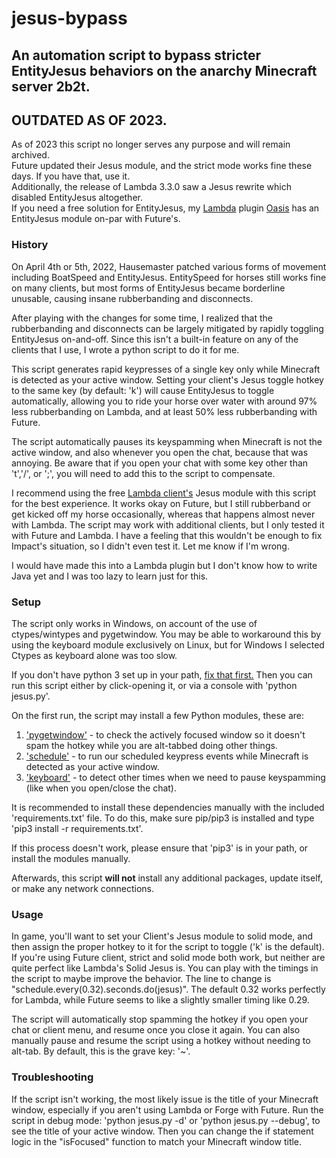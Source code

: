 # jesus-bypass
## An automation script to bypass stricter EntityJesus behaviors on the anarchy Minecraft server 2b2t.

## OUTDATED AS OF 2023.
As of 2023 this script no longer serves any purpose and will remain archived.<br>
Future updated their Jesus module, and the strict mode works fine these days. If you have that, use it.<br>
Additionally, the release of Lambda 3.3.0 saw a Jesus rewrite which disabled EntityJesus altogether.<br>
If you need a free solution for EntityJesus, my [Lambda](https://github.com/lambda-client/lambda) plugin [Oasis](https://github.com/0xTas/oasis) has an EntityJesus module on-par with Future's.


### History

On April 4th or 5th, 2022, Hausemaster patched various forms of movement including BoatSpeed and EntityJesus. 
EntitySpeed for horses still works fine on many clients, but most forms of EntityJesus became borderline unusable, causing insane rubberbanding and disconnects.

After playing with the changes for some time, I realized that the rubberbanding and disconnects can be largely mitigated by rapidly toggling EntityJesus on-and-off.
Since this isn't a built-in feature on any of the clients that I use, I wrote a python script to do it for me.

This script generates rapid keypresses of a single key only while Minecraft is detected as your active window.
Setting your client's Jesus toggle hotkey to the same key (by default: 'k') will cause EntityJesus to toggle automatically, allowing you to ride your horse over water with around 97% less rubberbanding on Lambda, and at least 50% less rubberbanding with Future.

The script automatically pauses its keyspamming when Minecraft is not the active window, and also whenever you open the chat, because that was annoying.
Be aware that if you open your chat with some key other than 't','/', or ';', you will need to add this to the script to compensate.

I recommend using the free [Lambda client's](https://github.com/lambda-client/lambda) Jesus module with this script for the best experience.
It works okay on Future, but I still rubberband or get kicked off my horse occasionally, whereas that happens almost never with Lambda.
The script may work with additional clients, but I only tested it with Future and Lambda.
I have a feeling that this wouldn't be enough to fix Impact's situation, so I didn't even test it. Let me know if I'm wrong.

I would have made this into a Lambda plugin but I don't know how to write Java yet and I was too lazy to learn just for this.

### Setup

The script only works in Windows, on account of the use of ctypes/wintypes and pygetwindow.
You may be able to workaround this by using the keyboard module exclusively on Linux, but for Windows I selected Ctypes as keyboard alone was too slow.

If you don't have python 3 set up in your path, [fix that first.](https://datatofish.com/add-python-to-windows-path/) 
Then you can run this script either by click-opening it, or via a console with 'python jesus.py'.

On the first run, the script may install a few Python modules, these are:
1. ['pygetwindow'](https://pypi.org/project/PyGetWindow/) - to check the actively focused window so it doesn't spam the hotkey while you are alt-tabbed doing other things.
2. ['schedule'](https://schedule.readthedocs.io/en/stable/) - to run our scheduled keypress events while Minecraft is detected as your active window.
3. ['keyboard'](https://pypi.org/project/keyboard/) - to detect other times when we need to pause keyspamming (like when you open/close the chat).

It is recommended to install these dependencies manually with the included 'requirements.txt' file.
To do this, make sure pip/pip3 is installed and type 'pip3 install -r requirements.txt'.

If this process doesn't work, please ensure that 'pip3' is in your path, or install the modules manually.

Afterwards, this script **will not** install any additional packages, update itself, or make any network connections.

### Usage

In game, you'll want to set your Client's Jesus module to solid mode, and then assign the proper hotkey to it for the script to toggle ('k' is the default).
If you're using Future client, strict and solid mode both work, but neither are quite perfect like Lambda's Solid Jesus is.
You can play with the timings in the script to maybe improve the behavior. The line to change is "schedule.every(0.32).seconds.do(jesus)".
The default 0.32 works perfectly for Lambda, while Future seems to like a slightly smaller timing like 0.29.

The script will automatically stop spamming the hotkey if you open your chat or client menu, and resume once you close it again.
You can also manually pause and resume the script using a hotkey without needing to alt-tab. By default, this is the grave key: '~'.


### Troubleshooting

If the script isn't working, the most likely issue is the title of your Minecraft window, especially if you aren't using Lambda or Forge with Future.
Run the script in debug mode: 'python jesus.py -d' or 'python jesus.py --debug', to see the title of your active window.
Then you can change the if statement logic in the "isFocused" function to match your Minecraft window title.
